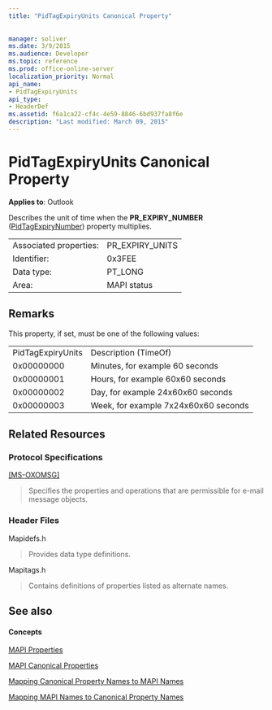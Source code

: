 ```yaml
---
title: "PidTagExpiryUnits Canonical Property"
 
 
manager: soliver
ms.date: 3/9/2015
ms.audience: Developer
ms.topic: reference
ms.prod: office-online-server
localization_priority: Normal
api_name:
- PidTagExpiryUnits
api_type:
- HeaderDef
ms.assetid: f6a1ca22-cf4c-4e59-8846-6bd937fa8f6e
description: "Last modified: March 09, 2015"
---
```


# PidTagExpiryUnits Canonical Property

  
  
**Applies to**: Outlook 
  
Describes the unit of time when the **PR_EXPIRY_NUMBER** ([PidTagExpiryNumber](pidtagexpirynumber-canonical-property.md)) property multiplies.
  
|||
|:-----|:-----|
|Associated properties:  <br/> |PR_EXPIRY_UNITS  <br/> |
|Identifier:  <br/> |0x3FEE  <br/> |
|Data type:  <br/> |PT_LONG  <br/> |
|Area:  <br/> |MAPI status  <br/> |
   
## Remarks

This property, if set, must be one of the following values:
  
|||
|:-----|:-----|
|PidTagExpiryUnits  <br/> |Description (TimeOf)  <br/> |
|0x00000000  <br/> |Minutes, for example 60 seconds  <br/> |
|0x00000001  <br/> |Hours, for example 60x60 seconds  <br/> |
|0x00000002  <br/> |Day, for example 24x60x60 seconds  <br/> |
|0x00000003  <br/> |Week, for example 7x24x60x60 seconds  <br/> |
   
## Related Resources

### Protocol Specifications

[[MS-OXOMSG]](http://msdn.microsoft.com/library/daa9120f-f325-4afb-a738-28f91049ab3c%28Office.15%29.aspx)
  
> Specifies the properties and operations that are permissible for e-mail message objects.
    
### Header Files

Mapidefs.h
  
> Provides data type definitions.
    
Mapitags.h
  
> Contains definitions of properties listed as alternate names.
    
## See also

#### Concepts

[MAPI Properties](mapi-properties.md)
  
[MAPI Canonical Properties](mapi-canonical-properties.md)
  
[Mapping Canonical Property Names to MAPI Names](mapping-canonical-property-names-to-mapi-names.md)
  
[Mapping MAPI Names to Canonical Property Names](mapping-mapi-names-to-canonical-property-names.md)

